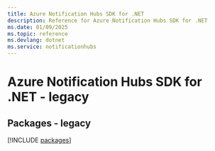 ```yaml
---
title: Azure Notification Hubs SDK for .NET
description: Reference for Azure Notification Hubs SDK for .NET
ms.date: 01/09/2025
ms.topic: reference
ms.devlang: dotnet
ms.service: notificationhubs
---
```

# Azure Notification Hubs SDK for .NET - legacy
## Packages - legacy
[!INCLUDE [packages](notification-hubs-index.md)]